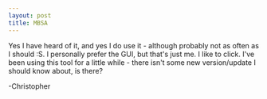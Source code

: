 ```yaml
---
layout: post
title: MBSA
---
```

Yes I have heard of it, and yes I do use it - although probably not as often as I should :S. I personally prefer the GUI, but that's just me. I like to click. I've been using this tool for a little while - there isn't some new version/update I should know about, is there?

-Christopher